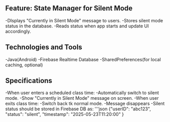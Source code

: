 ## Feature: State Manager for Silent Mode
-DIsplays "Currently in Silent Mode" message to users.
-Stores silent mode status in the database.
-Reads status when app starts and update UI accordingly.

## Technologies and Tools
-Java(Android)
-Firebase Realtime Database
-SharedPreferences(for local caching, optional)

## Specifications
-When user enters a scheduled class time:
 -Automatically switch to silent mode.
 -Show "Currently in Silent Mode" message on screen.
-When user exits class time:
 -Switch back tk normal mode.
 -Message disappears
-Silent status should be stored in Firebase DB as:
'''json
{"userID": "abc123",
 "status": "silent",
 "timestamp": "2025-05-23T11:20:00"
}
